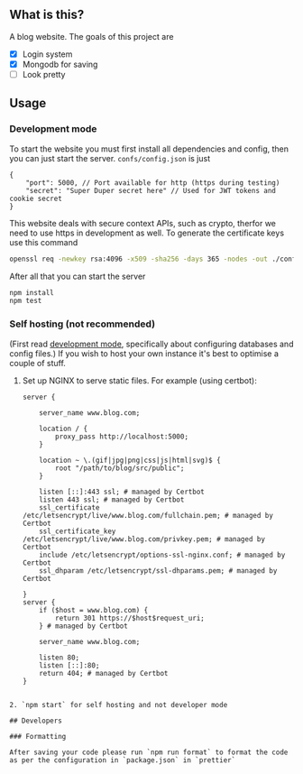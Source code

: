 ## What is this?

A blog website. The goals of this project are

-   [x] Login system
-   [x] Mongodb for saving
-   [ ] Look pretty

## Usage

### Development mode

To start the website you must first install all dependencies and config, then you can just start the server.
`confs/config.json` is just

```jsonc
{
	"port": 5000, // Port available for http (https during testing)
	"secret": "Super Duper secret here" // Used for JWT tokens and cookie secret
}
```

This website deals with secure context APIs, such as crypto, therfor we need to use https in development as well.
To generate the certificate keys use this command

```sh
openssl req -newkey rsa:4096 -x509 -sha256 -days 365 -nodes -out ./confs/server.cert -keyout ./confs/server.key
```

After all that you can start the server

```sh
npm install
npm test
```

### Self hosting (not recommended)

(First read [development mode](#development-mode), specifically about configuring databases and config files.)
If you wish to host your own instance it's best to optimise a couple of stuff.

1. Set up NGINX to serve static files. For example (using certbot):

    ```nginx
    server {

    	server_name www.blog.com;

    	location / {
    		proxy_pass http://localhost:5000;
    	}

    	location ~ \.(gif|jpg|png|css|js|html|svg)$ {
    		root "/path/to/blog/src/public";
    	}

    	listen [::]:443 ssl; # managed by Certbot
    	listen 443 ssl; # managed by Certbot
    	ssl_certificate /etc/letsencrypt/live/www.blog.com/fullchain.pem; # managed by Certbot
    	ssl_certificate_key /etc/letsencrypt/live/www.blog.com/privkey.pem; # managed by Certbot
    	include /etc/letsencrypt/options-ssl-nginx.conf; # managed by Certbot
    	ssl_dhparam /etc/letsencrypt/ssl-dhparams.pem; # managed by Certbot

    }
    server {
    	if ($host = www.blog.com) {
    		return 301 https://$host$request_uri;
    	} # managed by Certbot

    	server_name www.blog.com;

    	listen 80;
    	listen [::]:80;
    	return 404; # managed by Certbot
    }
```

2. `npm start` for self hosting and not developer mode

## Developers

### Formatting

After saving your code please run `npm run format` to format the code as per the configuration in `package.json` in `prettier`
```
